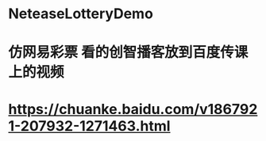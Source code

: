 # NeteaseLotteryDemo

# 仿网易彩票 看的创智播客放到百度传课上的视频

# https://chuanke.baidu.com/v1867921-207932-1271463.html
